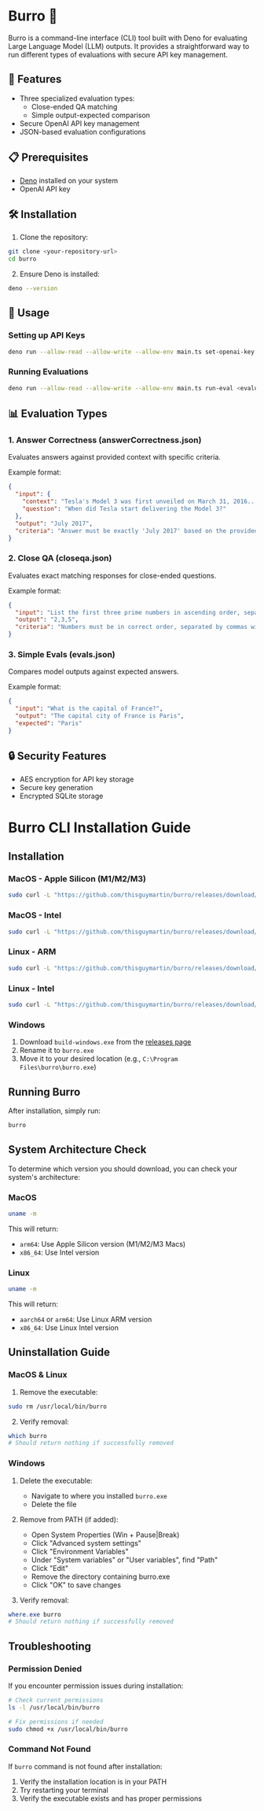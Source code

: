# Burro 🫏

Burro is a command-line interface (CLI) tool built with Deno for evaluating
Large Language Model (LLM) outputs. It provides a straightforward way to run
different types of evaluations with secure API key management.

## 🚀 Features

- Three specialized evaluation types:
  - Close-ended QA matching
  - Simple output-expected comparison
- Secure OpenAI API key management
- JSON-based evaluation configurations
<!-- - SQLite storage for results and settings -->

## 📋 Prerequisites

- [Deno](https://deno.land/) installed on your system
- OpenAI API key

## 🛠️ Installation

1. Clone the repository:

```bash
git clone <your-repository-url>
cd burro
```

2. Ensure Deno is installed:

```bash
deno --version
```

## 🔧 Usage

### Setting up API Keys

```bash
deno run --allow-read --allow-write --allow-env main.ts set-openai-key
```

### Running Evaluations

```bash
deno run --allow-read --allow-write --allow-env main.ts run-eval <evaluation-file>
```

## 📊 Evaluation Types

### 1. Answer Correctness (answerCorrectness.json)

Evaluates answers against provided context with specific criteria.

Example format:

```json
{
  "input": {
    "context": "Tesla's Model 3 was first unveiled on March 31, 2016...",
    "question": "When did Tesla start delivering the Model 3?"
  },
  "output": "July 2017",
  "criteria": "Answer must be exactly 'July 2017' based on the provided context"
}
```

### 2. Close QA (closeqa.json)

Evaluates exact matching responses for close-ended questions.

Example format:

```json
{
  "input": "List the first three prime numbers in ascending order, separated by commas.",
  "output": "2,3,5",
  "criteria": "Numbers must be in correct order, separated by commas with no spaces"
}
```

### 3. Simple Evals (evals.json)

Compares model outputs against expected answers.

Example format:

```json
{
  "input": "What is the capital of France?",
  "output": "The capital city of France is Paris",
  "expected": "Paris"
}
```

## 🔒 Security Features

- AES encryption for API key storage
- Secure key generation
- Encrypted SQLite storage



# Burro CLI Installation Guide

## Installation

### MacOS - Apple Silicon (M1/M2/M3)
```bash
sudo curl -L "https://github.com/thisguymartin/burro/releases/download/latest/build-mac-silicon" -o /usr/local/bin/burro && sudo chmod +x /usr/local/bin/burro
```

### MacOS - Intel
```bash
sudo curl -L "https://github.com/thisguymartin/burro/releases/download/latest/build-mac-intel" -o /usr/local/bin/burro && sudo chmod +x /usr/local/bin/burro
```

### Linux - ARM
```bash
sudo curl -L "https://github.com/thisguymartin/burro/releases/download/latest/build-linux-arm" -o /usr/local/bin/burro && sudo chmod +x /usr/local/bin/burro
```

### Linux - Intel
```bash
sudo curl -L "https://github.com/thisguymartin/burro/releases/download/latest/build-linux-intel" -o /usr/local/bin/burro && sudo chmod +x /usr/local/bin/burro
```

### Windows
1. Download `build-windows.exe` from the [releases page](https://github.com/thisguymartin/burro/releases)
2. Rename it to `burro.exe`
3. Move it to your desired location (e.g., `C:\Program Files\burro\burro.exe`)

## Running Burro

After installation, simply run:
```bash
burro
```

## System Architecture Check

To determine which version you should download, you can check your system's architecture:

### MacOS
```bash
uname -m
```
This will return:
- `arm64`: Use Apple Silicon version (M1/M2/M3 Macs)
- `x86_64`: Use Intel version

### Linux
```bash
uname -m
```
This will return:
- `aarch64` or `arm64`: Use Linux ARM version
- `x86_64`: Use Linux Intel version

## Uninstallation Guide

### MacOS & Linux
1. Remove the executable:
```bash
sudo rm /usr/local/bin/burro
```

2. Verify removal:
```bash
which burro
# Should return nothing if successfully removed
```

### Windows
1. Delete the executable:
   - Navigate to where you installed `burro.exe`
   - Delete the file

2. Remove from PATH (if added):
   - Open System Properties (Win + Pause|Break)
   - Click "Advanced system settings"
   - Click "Environment Variables"
   - Under "System variables" or "User variables", find "Path"
   - Click "Edit"
   - Remove the directory containing burro.exe
   - Click "OK" to save changes

3. Verify removal:
```powershell
where.exe burro
# Should return nothing if successfully removed
```

## Troubleshooting

### Permission Denied
If you encounter permission issues during installation:
```bash
# Check current permissions
ls -l /usr/local/bin/burro

# Fix permissions if needed
sudo chmod +x /usr/local/bin/burro
```

### Command Not Found
If `burro` command is not found after installation:
1. Verify the installation location is in your PATH
2. Try restarting your terminal
3. Verify the executable exists and has proper permissions
